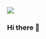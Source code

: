 <img src="https://capsule-render.vercel.app/api?type=waving&color=gradient&height=250&section=header&text=Welcome!🙌&fontSize=60&fontAlign=75&fontAlignY=35&desc=I'm%20Seokyung,%20FE%20Engineer👩🏻‍💻&descSize=35&descAlign=65&descAlignY=45" />

### Hi there 👋

<!--
**Seokyung/Seokyung** is a ✨ _special_ ✨ repository because its `README.md` (this file) appears on your GitHub profile.

Here are some ideas to get you started:

- 🔭 I’m currently working on ...
- 🌱 I’m currently learning ...
- 👯 I’m looking to collaborate on ...
- 🤔 I’m looking for help with ...
- 💬 Ask me about ...
- 📫 How to reach me: ...
- 😄 Pronouns: ...
- ⚡ Fun fact: ...
-->
